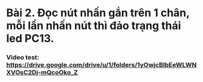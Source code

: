 # Bài 2. Đọc nút nhấn gắn trên 1 chân, mỗi lần nhấn nút thì đảo trạng thái led PC13.
### Video test: https://drive.google.com/drive/u/1/folders/1yOwjcBIbEeWLWNXVOsC2Dj-mQcoOko_Z

